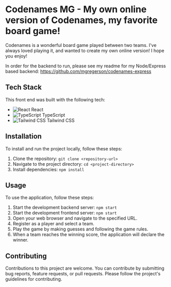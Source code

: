# Codenames MG - My own online version of Codenames, my favorite board game!

Codenames is a wonderful board game played between two teams. I've always loved playing it, and wanted to create my own online version! I hope you enjoy!

In order for the backend to run, please see my readme for my Node/Express based backend: https://github.com/mgregerson/codenames-express

## Tech Stack

This front end was built with the following tech:

- ![React](https://img.icons8.com/office/30/000000/react.png) React
- ![TypeScript](https://img.icons8.com/color/30/000000/typescript.png) TypeScript
- ![Tailwind CSS](https://img.icons8.com/color/30/000000/typescript.png) Tailwind CSS

## Installation

To install and run the project locally, follow these steps:

1. Clone the repository: `git clone <repository-url>`
2. Navigate to the project directory: `cd <project-directory>`
3. Install dependencies: `npm install`

## Usage

To use the application, follow these steps:

1. Start the development backend server: `npm start`
2. Start the development frontend server: `npm start`
3. Open your web browser and navigate to the specified URL.
4. Register as a player and select a team.
5. Play the game by making guesses and following the game rules.
6. When a team reaches the winning score, the application will declare the winner.

## Contributing

Contributions to this project are welcome. You can contribute by submitting bug reports, feature requests, or pull requests. Please follow the project's guidelines for contributing.
